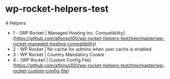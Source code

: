 # wp-rocket-helpers-test

4 Helpers

- 1 -  [WP Rocket | Managed Hosting Inc. Compatibility] (https://github.com/alfonso100/wp-rocket-helpers-test/tree/master/wp-rocket-managed-hosting-compatibility)
- 2 -  WP Rocket | No cache for admins when user cache is enabled
- 3 -  WP Rocket | Country Mandatory Cookie
- 4 -  [WP Rocket | Custom Config File] (https://github.com/alfonso100/wp-rocket-helpers-test/tree/master/wp-rocket-custom-config-file)